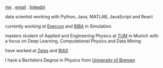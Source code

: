 [me](https://schulze-paul.github.io) . [email](mailto:paul.schulze@outlook.de) . [linkedin](https://www.linkedin.com/in/paul-schulze)

data scientist working with Python, Java, MATLAB, JavaScript and React

currently working at [Enercon](https://www.enercon.de/en/home/) and [BIBA](https://www.biba.uni-bremen.de/en.html) in Simulation.

masters student of Applied and Engineering Physics at [TUM](https://www.tum.de/en/) in Munich with a focus on Deep Learning, Computational Physics and Data Mining

have worked at [Zeiss](https://www.zeiss.com/corporate/int/home.html) and [BIAS](https://www.bias.de/en-gb)  

I have a Bachelors Degree in Physics from [University of Bremen](https://www.uni-bremen.de/en/)
